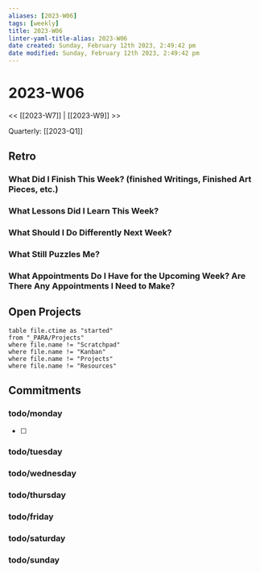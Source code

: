 ```yaml
---
aliases: [2023-W06]
tags: [weekly]
title: 2023-W06
linter-yaml-title-alias: 2023-W06
date created: Sunday, February 12th 2023, 2:49:42 pm
date modified: Sunday, February 12th 2023, 2:49:42 pm
---
```


# 2023-W06

<< [[2023-W7]] | [[2023-W9]] >>

Quarterly:  [[2023-Q1]]


## Retro

### What Did I Finish This Week? (finished Writings, Finished Art Pieces, etc.)

### What Lessons Did I Learn This Week?

### What Should I Do Differently Next Week?

### What Still Puzzles Me?

### What Appointments Do I Have for the Upcoming Week? Are There Any Appointments I Need to Make?

## Open Projects

```dataview
table file.ctime as "started"
from "_PARA/Projects"
where file.name != "Scratchpad"
where file.name != "Kanban"
where file.name != "Projects"
where file.name != "Resources"
```
## Commitments

### todo/monday
- [ ] 

### todo/tuesday


### todo/wednesday


### todo/thursday


### todo/friday


### todo/saturday


### todo/sunday